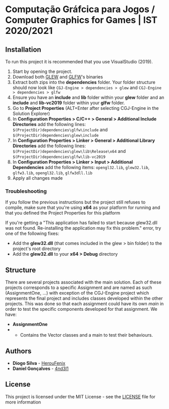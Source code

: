 # Computação Gráfcica para Jogos / Computer Graphics for Games | IST 2020/2021

## Installation
To run this project it is recommended that you use VisualStudio (2019). 
1.	Start by opening the project.
2.	Download both [GLEW](http://glew.sourceforge.net/) and [GLFW](https://www.glfw.org/download.html)\'s binaries
3.	Extract both zips into the **dependencies** folder. Your folder structure should now look like ```CGJ-Engine > dependencies > glew``` and ```CGJ-Engine > dependencies > glfw```
4.	Ensure you have an **include** and **lib** folder within your **glew** folder and an **include** and **lib-vc2019** folder within your **glfw** folder.
5.	Go to **Project Properties** (ALT+Enter after selecting CGJ-Engine in the Solution Explorer)
6.	In **Configuration Properties > C/C++ > General > Additional Include Directories** add the following lines: ```$(ProjectDir)dependencies\glfw\include``` and ```$(ProjectDir)dependencies\glew\include```
7.	In **Configuration Properties > Linker > General > Additional Library Directories** add the following lines: ```$(ProjectDir)dependencies\glew\lib\Release\x64``` and ```$(ProjectDir)dependencies\glfw\lib-vc2019```
8.	In **Configuration Properties > Linker > Input > Additional Dependencies** add the following items: ```opengl32.lib```, ```glew32.lib```, ```glfw3.lib```, ```opengl32.lib```, ```glfw3dll.lib```
9.	Apply all changes made

### Troubleshooting
If you follow the previous instructions but the project still refuses to compile, make sure that you\'re using **x64** as your platform for running and that you defined the Project Properties for this platform

If you\'re getting a "This application has failed to start because glew32.dll was not found. Re-installing the application may fix this problem." error, try one of the following fixes:
-	Add the **glew32.dll** (that comes included in the glew > bin folder) to the project\'s root directory
-	Add the **glew32.dll** to your **x64 > Debug** directory

## Structure
There are several projects associated with the main solution. Each of these projects corresponds to a specific Assignment and are named as such (AssignmentOne, ...) with exception of the CGJ-Engine project which represents the final project and includes classes developed within the other projects. This was done so that each assignment could have its own _main_ in order to test the specific components developed for that assignment. We have:
- **AssignmentOne**
- - Contains the Vector classes and a main to test their behaviours.

## Authors

-   **Diogo Silva** - [HerouFenix](https://github.com/HerouFenix)
-   **Daniel Gonçalves** - [4nd3l1](https://github.com/4nd3l1)

## License

This project is licensed under the MIT License - see the [LICENSE](https://github.com/heroufenix/cgj-utils/blob/master/LICENSE) file for more information
